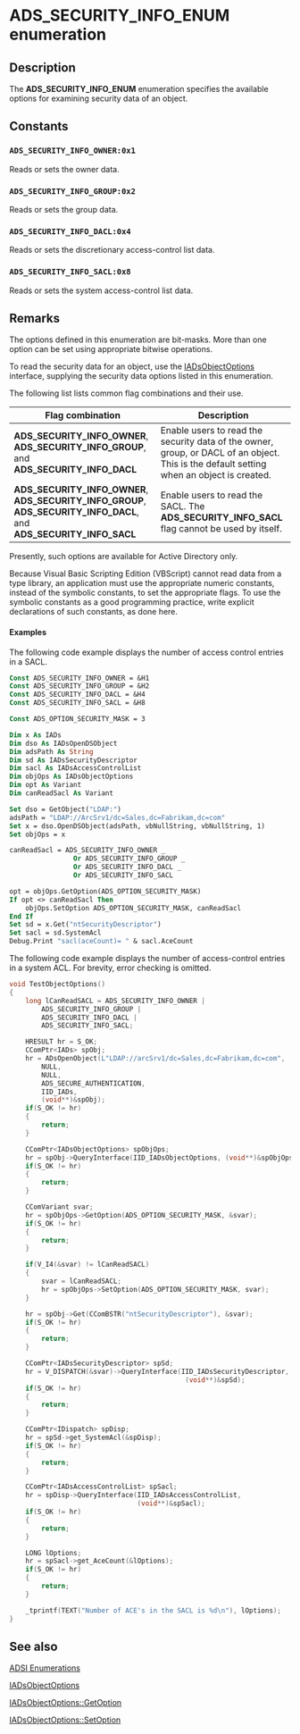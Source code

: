 # ADS_SECURITY_INFO_ENUM enumeration

## Description

The **ADS_SECURITY_INFO_ENUM** enumeration specifies the available options for examining security data of an object.

## Constants

### `ADS_SECURITY_INFO_OWNER:0x1`

Reads or sets the owner data.

### `ADS_SECURITY_INFO_GROUP:0x2`

Reads or sets the group data.

### `ADS_SECURITY_INFO_DACL:0x4`

Reads or sets the discretionary access-control list data.

### `ADS_SECURITY_INFO_SACL:0x8`

Reads or sets the system access-control list data.

## Remarks

The options defined in this enumeration are bit-masks. More than one option can be set using appropriate bitwise operations.

To read the security data for an object, use the [IADsObjectOptions](https://learn.microsoft.com/windows/desktop/api/iads/nn-iads-iadsobjectoptions) interface, supplying the security data options listed in this enumeration.

The following list lists common flag combinations and their use.

| Flag combination | Description |
| --- | --- |
| **ADS_SECURITY_INFO_OWNER**, **ADS_SECURITY_INFO_GROUP**, and **ADS_SECURITY_INFO_DACL** | Enable users to read the security data of the owner, group, or DACL of an object. This is the default setting when an object is created. |
| **ADS_SECURITY_INFO_OWNER**, **ADS_SECURITY_INFO_GROUP**, **ADS_SECURITY_INFO_DACL**, and **ADS_SECURITY_INFO_SACL** | Enable users to read the SACL. The **ADS_SECURITY_INFO_SACL** flag cannot be used by itself. |

Presently, such options are available for Active Directory only.

Because Visual Basic Scripting Edition (VBScript) cannot read data from a type library, an application must use the appropriate numeric constants, instead of the symbolic constants, to set the appropriate flags. To use the symbolic constants as a good programming practice, write explicit declarations of such constants, as done here.

#### Examples

The following code example displays the number of access control entries in a SACL.

```vb
Const ADS_SECURITY_INFO_OWNER = &H1
Const ADS_SECURITY_INFO_GROUP = &H2
Const ADS_SECURITY_INFO_DACL = &H4
Const ADS_SECURITY_INFO_SACL = &H8

Const ADS_OPTION_SECURITY_MASK = 3

Dim x As IADs
Dim dso As IADsOpenDSObject
Dim adsPath As String
Dim sd As IADsSecurityDescriptor
Dim sacl As IADsAccessControlList
Dim objOps As IADsObjectOptions
Dim opt As Variant
Dim canReadSacl As Variant

Set dso = GetObject("LDAP:")
adsPath = "LDAP://ArcSrv1/dc=Sales,dc=Fabrikam,dc=com"
Set x = dso.OpenDSObject(adsPath, vbNullString, vbNullString, 1)
Set objOps = x

canReadSacl = ADS_SECURITY_INFO_OWNER _
                Or ADS_SECURITY_INFO_GROUP _
                Or ADS_SECURITY_INFO_DACL _
                Or ADS_SECURITY_INFO_SACL

opt = objOps.GetOption(ADS_OPTION_SECURITY_MASK)
If opt <> canReadSacl Then
    objOps.SetOption ADS_OPTION_SECURITY_MASK, canReadSacl
End If
Set sd = x.Get("ntSecurityDescriptor")
Set sacl = sd.SystemAcl
Debug.Print "sacl(aceCount)= " & sacl.AceCount
```

The following code example displays the number of access-control entries in a system ACL. For brevity, error checking is omitted.

```cpp
void TestObjectOptions()
{
    long lCanReadSACL = ADS_SECURITY_INFO_OWNER |
        ADS_SECURITY_INFO_GROUP |
        ADS_SECURITY_INFO_DACL |
        ADS_SECURITY_INFO_SACL;

    HRESULT hr = S_OK;
    CComPtr<IADs> spObj;
    hr = ADsOpenObject(L"LDAP://arcSrv1/dc=Sales,dc=Fabrikam,dc=com",
        NULL,
        NULL,
        ADS_SECURE_AUTHENTICATION,
        IID_IADs,
        (void**)&spObj);
    if(S_OK != hr)
    {
        return;
    }

    CComPtr<IADsObjectOptions> spObjOps;
    hr = spObj->QueryInterface(IID_IADsObjectOptions, (void**)&spObjOps);
    if(S_OK != hr)
    {
        return;
    }

    CComVariant svar;
    hr = spObjOps->GetOption(ADS_OPTION_SECURITY_MASK, &svar);
    if(S_OK != hr)
    {
        return;
    }

    if(V_I4(&svar) != lCanReadSACL)
    {
        svar = lCanReadSACL;
        hr = spObjOps->SetOption(ADS_OPTION_SECURITY_MASK, svar);
    }

    hr = spObj->Get(CComBSTR("ntSecurityDescriptor"), &svar);
    if(S_OK != hr)
    {
        return;
    }

    CComPtr<IADsSecurityDescriptor> spSd;
    hr = V_DISPATCH(&svar)->QueryInterface(IID_IADsSecurityDescriptor,
                                            (void**)&spSd);
    if(S_OK != hr)
    {
        return;
    }

    CComPtr<IDispatch> spDisp;
    hr = spSd->get_SystemAcl(&spDisp);
    if(S_OK != hr)
    {
        return;
    }

    CComPtr<IADsAccessControlList> spSacl;
    hr = spDisp->QueryInterface(IID_IADsAccessControlList,
                                (void**)&spSacl);
    if(S_OK != hr)
    {
        return;
    }

    LONG lOptions;
    hr = spSacl->get_AceCount(&lOptions);
    if(S_OK != hr)
    {
        return;
    }

    _tprintf(TEXT("Number of ACE's in the SACL is %d\n"), lOptions);
}
```

## See also

[ADSI Enumerations](https://learn.microsoft.com/windows/desktop/ADSI/adsi-enumerations)

[IADsObjectOptions](https://learn.microsoft.com/windows/desktop/api/iads/nn-iads-iadsobjectoptions)

[IADsObjectOptions::GetOption](https://learn.microsoft.com/windows/desktop/api/iads/nf-iads-iadsobjectoptions-getoption)

[IADsObjectOptions::SetOption](https://learn.microsoft.com/windows/desktop/api/iads/nf-iads-iadsobjectoptions-setoption)